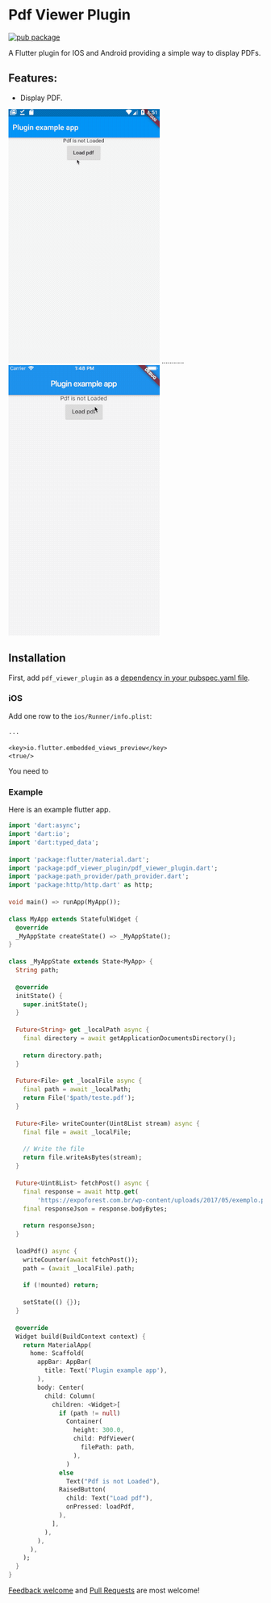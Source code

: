 # Pdf Viewer Plugin

[![pub package](https://img.shields.io/pub/v/pdf_viewer_plugin.svg)](https://pub.dartlang.org/packages/pdf_viewer_plugin)

A Flutter plugin for IOS and Android providing a simple way to display PDFs.

## Features:

* Display PDF.

![android](assets/gifs/pdf_viewer_plugin_android.gif) ........... ![ios](assets/gifs/pdf_viewer_plugin_ios.gif)

## Installation

First, add `pdf_viewer_plugin` as a [dependency in your pubspec.yaml file](https://flutter.io/using-packages/).

### iOS

Add one row to the `ios/Runner/info.plist`:

```
...

<key>io.flutter.embedded_views_preview</key>
<true/>
```

You need to 

### Example

Here is an example flutter app.

```dart
import 'dart:async';
import 'dart:io';
import 'dart:typed_data';

import 'package:flutter/material.dart';
import 'package:pdf_viewer_plugin/pdf_viewer_plugin.dart';
import 'package:path_provider/path_provider.dart';
import 'package:http/http.dart' as http;

void main() => runApp(MyApp());

class MyApp extends StatefulWidget {
  @override
  _MyAppState createState() => _MyAppState();
}

class _MyAppState extends State<MyApp> {
  String path;

  @override
  initState() {
    super.initState();
  }

  Future<String> get _localPath async {
    final directory = await getApplicationDocumentsDirectory();

    return directory.path;
  }

  Future<File> get _localFile async {
    final path = await _localPath;
    return File('$path/teste.pdf');
  }

  Future<File> writeCounter(Uint8List stream) async {
    final file = await _localFile;

    // Write the file
    return file.writeAsBytes(stream);
  }

  Future<Uint8List> fetchPost() async {
    final response = await http.get(
        'https://expoforest.com.br/wp-content/uploads/2017/05/exemplo.pdf');
    final responseJson = response.bodyBytes;

    return responseJson;
  }

  loadPdf() async {
    writeCounter(await fetchPost());
    path = (await _localFile).path;

    if (!mounted) return;

    setState(() {});
  }

  @override
  Widget build(BuildContext context) {
    return MaterialApp(
      home: Scaffold(
        appBar: AppBar(
          title: Text('Plugin example app'),
        ),
        body: Center(
          child: Column(
            children: <Widget>[
              if (path != null)
                Container(
                  height: 300.0,
                  child: PdfViewer(
                    filePath: path,
                  ),
                )
              else
                Text("Pdf is not Loaded"),
              RaisedButton(
                child: Text("Load pdf"),
                onPressed: loadPdf,
              ),
            ],
          ),
        ),
      ),
    );
  }
}
```

[Feedback welcome](https://github.com/lubritto/Pdf_Viewer_Plugin/issues) and
[Pull Requests](https://github.com/lubritto/Pdf_Viewer_Plugin/pulls) are most welcome!
